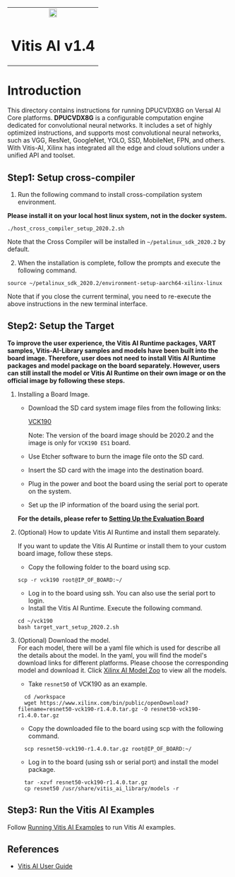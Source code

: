 <table width="100%">
  <tr width="100%">
    <td align="center"><img src="https://www.xilinx.com/content/dam/xilinx/imgs/press/media-kits/corporate/xilinx-logo.png" width="30%"/><h1>Vitis AI v1.4</h1>
    </td>
 </tr>
 </table>

# Introduction
This directory contains instructions for running DPUCVDX8G on Versal AI Core platforms.
**DPUCVDX8G**  is a configurable computation engine dedicated for convolutional neural networks.
It includes a set of highly optimized instructions, and supports most convolutional neural networks, such as VGG, ResNet, GoogleNet, YOLO, SSD, MobileNet, FPN, and others.
With Vitis-AI, Xilinx has integrated all the edge and cloud solutions under a unified API and toolset.

## Step1: Setup cross-compiler
1. Run the following command to install cross-compilation system environment.

**Please install it on your local host linux system, not in the docker system.**
```
./host_cross_compiler_setup_2020.2.sh
```
Note that the Cross Compiler will be installed in `~/petalinux_sdk_2020.2` by default. 

2. When the installation is complete, follow the prompts and execute the following command.
```
source ~/petalinux_sdk_2020.2/environment-setup-aarch64-xilinx-linux
```
Note that if you close the current terminal, you need to re-execute the above instructions in the new terminal interface.

## Step2: Setup the Target

**To improve the user experience, the Vitis AI Runtime packages, VART samples, Vitis-AI-Library samples and
models have been built into the board image. Therefore, user does not need to install Vitis AI
Runtime packages and model package on the board separately. However, users can still install
the model or Vitis AI Runtime on their own image or on the official image by following these
steps.**

1. Installing a Board Image.
	* Download the SD card system image files from the following links:  
		
		[VCK190](https://www.xilinx.com/member/forms/download/design-license-xef.html?filename=xilinx-vck190-dpu-v2020.2-v1.4.0.img.gz) 
	
      	Note: The version of the board image should be 2020.2 and the image is only for `VCK190 ES1` board.
	* Use Etcher software to burn the image file onto the SD card.
	* Insert the SD card with the image into the destination board.
	* Plug in the power and boot the board using the serial port to operate on the system.
	* Set up the IP information of the board using the serial port.
	
	**For the details, please refer to [Setting Up the Evaluation Board](https://www.xilinx.com/html_docs/vitis_ai/1_4/installation.html#ariaid-title8)**

2. (Optional) How to update Vitis AI Runtime and install them separately. 
	
	If you want to update the Vitis AI Runtime or install them to your custom board image, follow these steps.
	* Copy the following folder to the board using scp.
	```
	scp -r vck190 root@IP_OF_BOARD:~/
	```
	* Log in to the board using ssh. You can also use the serial port to login.
	* Install the Vitis AI Runtime. Execute the following command.
	```
	cd ~/vck190
	bash target_vart_setup_2020.2.sh
	```
3. (Optional) Download the model.  	
	For each model, there will be a yaml file which is used for describe all the details about the model. 
	In the yaml, you will find the model's download links for different platforms. Please choose the corresponding model and download it.
	Click [Xilinx AI Model Zoo](../../models/AI-Model-Zoo/model-list) to view all the models.
	
	* Take `resnet50` of VCK190 as an example.
	```
	  cd /workspace
	  wget https://www.xilinx.com/bin/public/openDownload?filename=resnet50-vck190-r1.4.0.tar.gz -O resnet50-vck190-r1.4.0.tar.gz
	```	
	* Copy the downloaded file to the board using scp with the following command. 
	```
	  scp resnet50-vck190-r1.4.0.tar.gz root@IP_OF_BOARD:~/
	```
	* Log in to the board (using ssh or serial port) and install the model package.
	```
	  tar -xzvf resnet50-vck190-r1.4.0.tar.gz
	  cp resnet50 /usr/share/vitis_ai_library/models -r
	```
	  
## Step3: Run the Vitis AI Examples
Follow [Running Vitis AI Examples](../mpsoc/VART/README.md#step3-run-the-vitis-ai-examples) to run Vitis AI examples.

## References
- [Vitis AI User Guide](https://www.xilinx.com/html_docs/vitis_ai/1_4/index.html)
